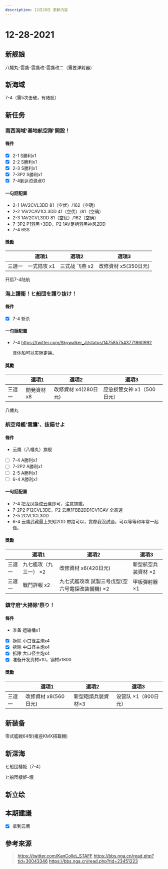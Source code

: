 ```yaml
---
description: 12月28日 更新内容
---
```


# 12-28-2021

## 新舰娘

八幡丸-雲鷹-雲鷹改-雲鷹改二（需要弹射器）

## 新海域

7-4（需5次击破，有陆航）

## 新任务

### 南西海域'基地航空隊'開設！

#### 條件

* [x] 2-1 S勝利x1
* [x] 2-2 S勝利x1
* [x] 2-3 S勝利x1
* [x] 7-3P2 S勝利x1
* [x] 7-4到达资源点O

#### 一句話配置

* 2-1 1AV2CVL3DD 81（空优）/162（空确）
* 2-2 1AV2CAV1CL3DD 41（空优）/81（空确）
* 2-3 1AV2CVL3DD 81（空优）/162（空确）
* 7-3P2 P1羽黑+3DD，P2 1AV足柄羽黑神风2DD
* 7-4 6SS

#### 獎勵

|        | 選項1       | 選項2          | 選項3                |
| ------ | ----------- | -------------- | -------------------- |
| 三選一 | 一式陆攻 x1 | 三式战 飞燕 x2 | 改修資材 x5(350日元) |

开启7-4陆航

### 海上護衛！ヒ船団を護り抜け！

#### 條件

* [x] 7-4 斩杀

#### 一句話配置

* 7-4 https://twitter.com/Skywalker_Ji/status/1475857543771860992
  
  具体船可以实际更换。
  
#### 獎勵

|        | 選項1       | 選項2                | 選項3                      |
| ------ | ----------- | -------------------- | -------------------------- |
| 三選一 | 開発資材 x8 | 改修資材 x4(280日元) | 应急损管女神 x1（500日元） |

八幡丸

### 航空母艦'雲鷹'、抜錨せよ

#### 條件

* 云鹰（八幡丸）旗舰
* [ ] 7-4 A勝利x1
* [ ] 7-2P2 A勝利x1
* [ ] 2-5 A勝利x1
* [ ] 6-4 A勝利x1

#### 一句話配置

* 7-4 把龙凤换成云鹰即可，注意旗艦。
* 7-2P2 P12CVL3DE，P2 云鹰1FBB2DD1CV1CAV 全高速
* 2-5 2CVL1CL3DD
* 6-4 云鹰武藏最上矢矧2DD 帶路可以，實際我沒試過，可以等等和年常一起做。

#### 獎勵

|        | 選項1                 | 選項2                                            | 選項3               |
| ------ | --------------------- | ------------------------------------------------ | ------------------- |
| 三選一 | 九七艦攻（九三一） ×2 | 改修資材 x6(420日元)                             | 新型航空兵装資材 ×2 |
| 三選一 | 戰鬥詳報 x2           | 九七式艦攻改 試製三号戊型(空六号電探改装備機) ×2 | 甲板彈射器 ×1       |

### 鎮守府'大掃除'祭り！

#### 條件

* 准备 运输桶x1
* [x] 拆除 小口径主炮x4
* [x] 拆除 中口径主炮x4
* [x] 拆除 大口径主炮x4
* [x] 准备开发资材x10，钢材x1800

#### 獎勵

|        | 選項1                | 選項2              | 選項3                |
| ------ | -------------------- | ------------------ | -------------------- |
| 三選一 | 改修資材 x8(560日元) | 新型砲熕兵装資材×3 | 设营队 ×1（800日元） |

## 新装备

零式艦戦64型(複座KMX搭載機)

## 新深海

ヒ船団棲姫（7-4）

ヒ船団棲姫-壊

## 新立绘


## 本期建議

* [x] 拿到云鹰

## 參考來源

> https://twitter.com/KanColle\_STAFF
> https://bbs.nga.cn/read.php?tid=30043346
> https://bbs.nga.cn/read.php?tid=23451223
